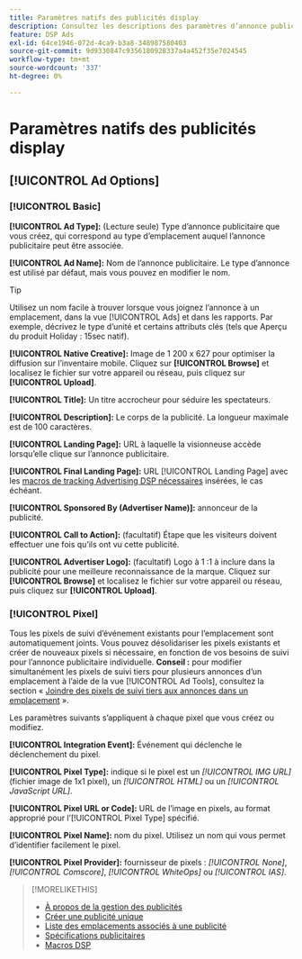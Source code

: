 ```yaml
---
title: Paramètres natifs des publicités display
description: Consultez les descriptions des paramètres d’annonce publicitaire disponibles pour les annonces publicitaires natives.
feature: DSP Ads
exl-id: 64ce1946-072d-4ca9-b3a8-348987580403
source-git-commit: 9d9330847c9356180928337a4a452f35e7024545
workflow-type: tm+mt
source-wordcount: '337'
ht-degree: 0%

---
```


# Paramètres natifs des publicités display

## [!UICONTROL Ad Options]

### [!UICONTROL Basic]

**[!UICONTROL Ad Type]:** (Lecture seule) Type d’annonce publicitaire que vous créez, qui correspond au type d’emplacement auquel l’annonce publicitaire peut être associée.

**[!UICONTROL Ad Name]:** Nom de l’annonce publicitaire. Le type d’annonce est utilisé par défaut, mais vous pouvez en modifier le nom.

>[!TIP]
>
> Utilisez un nom facile à trouver lorsque vous joignez l’annonce à un emplacement, dans la vue [!UICONTROL Ads] et dans les rapports. Par exemple, décrivez le type d’unité et certains attributs clés (tels que Aperçu du produit Holiday : 15sec natif).

**[!UICONTROL Native Creative]:** Image de 1 200 x 627 pour optimiser la diffusion sur l’inventaire mobile. Cliquez sur **[!UICONTROL Browse]** et localisez le fichier sur votre appareil ou réseau, puis cliquez sur **[!UICONTROL Upload]**.

**[!UICONTROL Title]:** Un titre accrocheur pour séduire les spectateurs.

**[!UICONTROL Description]:** Le corps de la publicité. La longueur maximale est de 100 caractères.

**[!UICONTROL Landing Page]:** URL à laquelle la visionneuse accède lorsqu’elle clique sur l’annonce publicitaire.

**[!UICONTROL Final Landing Page]:** URL [!UICONTROL Landing Page] avec les [macros de tracking Advertising DSP nécessaires](/help/dsp/campaign-management/macros.md) insérées, le cas échéant.

**[!UICONTROL Sponsored By (Advertiser Name)]:** annonceur de la publicité.

**[!UICONTROL Call to Action]:** (facultatif) Étape que les visiteurs doivent effectuer une fois qu’ils ont vu cette publicité.

**[!UICONTROL Advertiser Logo]:** (facultatif) Logo à 1 :1 à inclure dans la publicité pour une meilleure reconnaissance de la marque. Cliquez sur **[!UICONTROL Browse]** et localisez le fichier sur votre appareil ou réseau, puis cliquez sur **[!UICONTROL Upload]**.

### [!UICONTROL Pixel]

Tous les pixels de suivi d’événement existants pour l’emplacement sont automatiquement joints. Vous pouvez désolidariser les pixels existants et créer de nouveaux pixels si nécessaire, en fonction de vos besoins de suivi pour l’annonce publicitaire individuelle. **Conseil :** pour modifier simultanément les pixels de suivi tiers pour plusieurs annonces d’un emplacement à l’aide de la vue [!UICONTROL Ad Tools], consultez la section « [Joindre des pixels de suivi tiers aux annonces dans un emplacement](/help/dsp/campaign-management/ads/ad-pixel-attach-detach.md#attach-pixels-ads) ».

Les paramètres suivants s’appliquent à chaque pixel que vous créez ou modifiez.

**[!UICONTROL Integration Event]:** Événement qui déclenche le déclenchement du pixel.

**[!UICONTROL Pixel Type]:** indique si le pixel est un *[!UICONTROL IMG URL]* (fichier image de 1x1 pixel), un *[!UICONTROL HTML]* ou un *[!UICONTROL JavaScript URL]*.

**[!UICONTROL Pixel URL or Code]:** URL de l’image en pixels, au format approprié pour l’[!UICONTROL Pixel Type] spécifié.

**[!UICONTROL Pixel Name]:** nom du pixel. Utilisez un nom qui vous permet d’identifier facilement le pixel.

**[!UICONTROL Pixel Provider]:** fournisseur de pixels : *[!UICONTROL None]*, *[!UICONTROL Comscore]*, *[!UICONTROL WhiteOps]* ou *[!UICONTROL IAS]*.

>[!MORELIKETHIS]
>
>* [À propos de la gestion des publicités](ad-about.md)
>* [Créer une publicité unique](ad-create.md)
>* [Liste des emplacements associés à une publicité](/help/dsp/campaign-management/ads/ad-list-placements.md)
>* [Spécifications publicitaires](ad-specs.md)
>* [Macros DSP](/help/dsp/campaign-management/macros.md)
